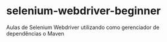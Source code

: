 # selenium-webdriver-beginner
Aulas de Selenium Webdriver utilizando como gerenciador de dependências o Maven
